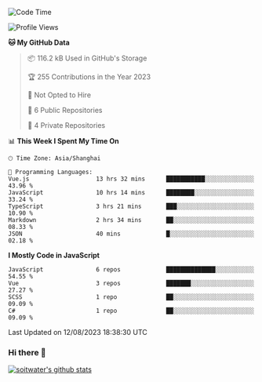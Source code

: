 <!--START_SECTION:waka-->
![Code Time](http://img.shields.io/badge/Code%20Time-2%2C389%20hrs%2057%20mins-blue)

![Profile Views](http://img.shields.io/badge/Profile%20Views-0-blue)

**🐱 My GitHub Data** 

> 📦 116.2 kB Used in GitHub's Storage 
 > 
> 🏆 255 Contributions in the Year 2023
 > 
> 🚫 Not Opted to Hire
 > 
> 📜 6 Public Repositories 
 > 
> 🔑 4 Private Repositories 
 > 
📊 **This Week I Spent My Time On** 

```text
🕑︎ Time Zone: Asia/Shanghai

💬 Programming Languages: 
Vue.js                   13 hrs 32 mins      ███████████░░░░░░░░░░░░░░   43.96 % 
JavaScript               10 hrs 14 mins      ████████░░░░░░░░░░░░░░░░░   33.24 % 
TypeScript               3 hrs 21 mins       ███░░░░░░░░░░░░░░░░░░░░░░   10.90 % 
Markdown                 2 hrs 34 mins       ██░░░░░░░░░░░░░░░░░░░░░░░   08.33 % 
JSON                     40 mins             █░░░░░░░░░░░░░░░░░░░░░░░░   02.18 % 
```

**I Mostly Code in JavaScript** 

```text
JavaScript               6 repos             ██████████████░░░░░░░░░░░   54.55 % 
Vue                      3 repos             ███████░░░░░░░░░░░░░░░░░░   27.27 % 
SCSS                     1 repo              ██░░░░░░░░░░░░░░░░░░░░░░░   09.09 % 
C#                       1 repo              ██░░░░░░░░░░░░░░░░░░░░░░░   09.09 % 
```




 Last Updated on 12/08/2023 18:38:30 UTC
<!--END_SECTION:waka-->

### Hi there 👋
[![soitwater's github stats](https://github-readme-stats.vercel.app/api?username=soitwater)](https://github.com/soitwater/github-readme-stats)
